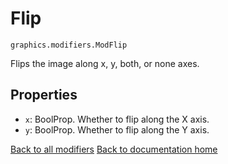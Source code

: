 # Flip

`graphics.modifiers.ModFlip`

Flips the image along x, y, both, or none axes.

## Properties

* `x`: BoolProp. Whether to flip along the X axis.
* `y`: BoolProp. Whether to flip along the Y axis.

[Back to all modifiers][modifiers]
[Back to documentation home][home]

[home]: https://medilocus.github.io/graphic_videos/
[modifiers]: https://medilocus.github.io/graphic_videos/modifiers
